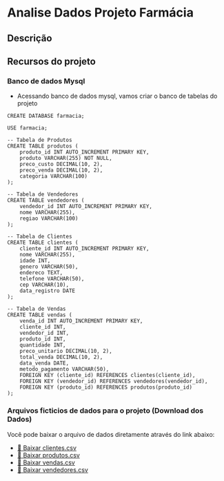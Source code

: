# Analise Dados Projeto Farmácia

## Descrição

## Recursos do projeto

### Banco de dados Mysql

 - Acessando banco de dados mysql, vamos criar o banco de tabelas do projeto

```
CREATE DATABASE farmacia;

USE farmacia;

-- Tabela de Produtos
CREATE TABLE produtos (
    produto_id INT AUTO_INCREMENT PRIMARY KEY,
    produto VARCHAR(255) NOT NULL,
    preco_custo DECIMAL(10, 2),
    preco_venda DECIMAL(10, 2),
    categoria VARCHAR(100)
);

-- Tabela de Vendedores
CREATE TABLE vendedores (
    vendedor_id INT AUTO_INCREMENT PRIMARY KEY,
    nome VARCHAR(255),
    regiao VARCHAR(100)
);

-- Tabela de Clientes
CREATE TABLE clientes (
    cliente_id INT AUTO_INCREMENT PRIMARY KEY,
    nome VARCHAR(255),
    idade INT,
    genero VARCHAR(50),
    endereco TEXT,
    telefone VARCHAR(50),
    cep VARCHAR(10),
    data_registro DATE
);

-- Tabela de Vendas
CREATE TABLE vendas (
    venda_id INT AUTO_INCREMENT PRIMARY KEY,
    cliente_id INT,
    vendedor_id INT,
    produto_id INT,
    quantidade INT,
    preco_unitario DECIMAL(10, 2),
    total_venda DECIMAL(10, 2),
    data_venda DATE,
    metodo_pagamento VARCHAR(50),
    FOREIGN KEY (cliente_id) REFERENCES clientes(cliente_id),
    FOREIGN KEY (vendedor_id) REFERENCES vendedores(vendedor_id),
    FOREIGN KEY (produto_id) REFERENCES produtos(produto_id)
);

```

### Arquivos ficticios de dados para o projeto (Download dos Dados)
Você pode baixar o arquivo de dados diretamente através do link abaixo:
 - [📂 Baixar clientes.csv](https://github.com/douglasinforj/analise_dados_projeto_farmacia/raw/main/data/clientes.csv)
 - [📂 Baixar produtos.csv](https://github.com/douglasinforj/analise_dados_projeto_farmacia/raw/main/data/produtos.csv)
 - [📂 Baixar vendas.csv](https://github.com/douglasinforj/analise_dados_projeto_farmacia/raw/main/data/vendas.csv)
 - [📂 Baixar vendedores.csv](https://github.com/douglasinforj/analise_dados_projeto_farmacia/raw/main/data/vendedores.csv)
